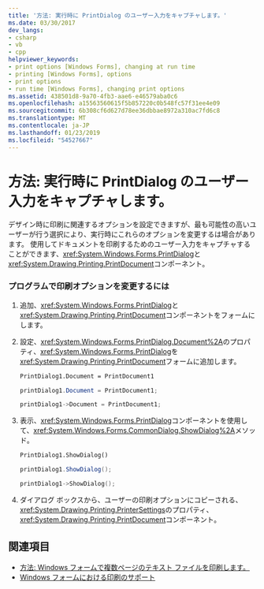 ```yaml
---
title: '方法: 実行時に PrintDialog のユーザー入力をキャプチャします。'
ms.date: 03/30/2017
dev_langs:
- csharp
- vb
- cpp
helpviewer_keywords:
- print options [Windows Forms], changing at run time
- printing [Windows Forms], options
- print options
- run time [Windows Forms], changing print options
ms.assetid: 438501d8-9a70-4fb3-aae6-e46579aba0c6
ms.openlocfilehash: a15563560615f5b857220c0b548fc57f31ee4e09
ms.sourcegitcommit: 6b308cf6d627d78ee36dbbae8972a310ac7fd6c8
ms.translationtype: MT
ms.contentlocale: ja-JP
ms.lasthandoff: 01/23/2019
ms.locfileid: "54527667"
---
```

# <a name="how-to-capture-user-input-from-a-printdialog-at-run-time"></a>方法: 実行時に PrintDialog のユーザー入力をキャプチャします。
デザイン時に印刷に関連するオプションを設定できますが、最も可能性の高いユーザーが行う選択により、実行時にこれらのオプションを変更するは場合があります。 使用してドキュメントを印刷するためのユーザー入力をキャプチャすることができます、<xref:System.Windows.Forms.PrintDialog>と<xref:System.Drawing.Printing.PrintDocument>コンポーネント。  
  
### <a name="to-change-print-options-programmatically"></a>プログラムで印刷オプションを変更するには  
  
1.  追加、<xref:System.Windows.Forms.PrintDialog>と<xref:System.Drawing.Printing.PrintDocument>コンポーネントをフォームにします。  
  
2.  設定、<xref:System.Windows.Forms.PrintDialog.Document%2A>のプロパティ、<xref:System.Windows.Forms.PrintDialog>を<xref:System.Drawing.Printing.PrintDocument>フォームに追加します。  
  
    ```vb  
    PrintDialog1.Document = PrintDocument1  
    ```  
  
    ```csharp  
    printDialog1.Document = PrintDocument1;  
    ```  
  
    ```cpp  
    printDialog1->Document = PrintDocument1;  
    ```  
  
3.  表示、<xref:System.Windows.Forms.PrintDialog>コンポーネントを使用して、<xref:System.Windows.Forms.CommonDialog.ShowDialog%2A>メソッド。  
  
    ```vb  
    PrintDialog1.ShowDialog()  
    ```  
  
    ```csharp  
    printDialog1.ShowDialog();  
    ```  
  
    ```cpp  
    printDialog1->ShowDialog();  
    ```  
  
4.  ダイアログ ボックスから、ユーザーの印刷オプションにコピーされる、<xref:System.Drawing.Printing.PrinterSettings>のプロパティ、<xref:System.Drawing.Printing.PrintDocument>コンポーネント。  
  
## <a name="see-also"></a>関連項目
- [方法: Windows フォームで複数ページのテキスト ファイルを印刷します。](../../../../docs/framework/winforms/advanced/how-to-print-a-multi-page-text-file-in-windows-forms.md)
- [Windows フォームにおける印刷のサポート](../../../../docs/framework/winforms/advanced/windows-forms-print-support.md)
